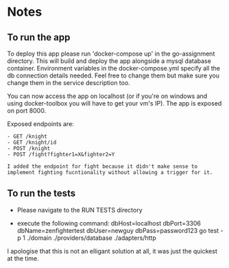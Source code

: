 # Notes

## To run the app
To deploy this app please run 'docker-compose up' in the go-assignment directory.
This will build and deploy the app alongside a mysql database container.
Environment variables in the docker-compose.yml specify all the db connection details needed. Feel free to change them but make sure you change them in the service description too.

You can now access the app on localhost (or if you're on windows and using docker-toolbox you will have to get your vm's IP).
The app is exposed on port 8000.

Exposed endpoints are:

    - GET /knight
    - GET /knight/id
    - POST /knight
    - POST /fight?fighter1=X&fighter2=Y

    I added the endpoint for fight because it didn't make sense to implement fighting fucntionality without allowing a trigger for it.

## To run the tests

- Please navigate to the RUN TESTS directory

- execute the following command:        dbHost=localhost dbPort=3306 dbName=zenfightertest dbUser=newguy dbPass=password123 go test -p 1 ./domain ./providers/database ./adapters/http

I apologise that this is not an elligant solution at all, it was just the quickest at the time. 